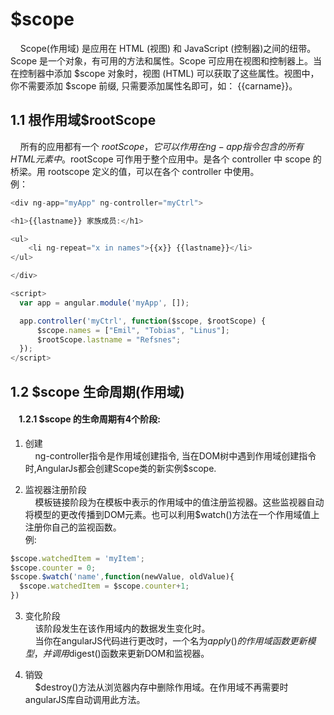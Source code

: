 # $scope

&nbsp;&nbsp;&nbsp;&nbsp;Scope(作用域) 是应用在 HTML (视图) 和 JavaScript (控制器)之间的纽带。Scope 是一个对象，有可用的方法和属性。Scope 可应用在视图和控制器上。当在控制器中添加 $scope 对象时，视图 (HTML) 可以获取了这些属性。视图中，你不需要添加 $scope 前缀, 只需要添加属性名即可，如： {{carname}}。

## 1.1 根作用域$rootScope

&nbsp;&nbsp;&nbsp;&nbsp;所有的应用都有一个 $rootScope，它可以作用在 ng-app 指令包含的所有 HTML 元素中。$rootScope 可作用于整个应用中。是各个 controller 中 scope 的桥梁。用 rootscope 定义的值，可以在各个 controller 中使用。   
例：  
```js
<div ng-app="myApp" ng-controller="myCtrl">

<h1>{{lastname}} 家族成员:</h1>

<ul>
    <li ng-repeat="x in names">{{x}} {{lastname}}</li>
</ul>

</div>

<script>
  var app = angular.module('myApp', []);

  app.controller('myCtrl', function($scope, $rootScope) {
      $scope.names = ["Emil", "Tobias", "Linus"];
      $rootScope.lastname = "Refsnes";
  });
</script>
```

## 1.2 $scope 生命周期(作用域)
#### &nbsp;&nbsp;&nbsp;&nbsp;1.2.1 $scope 的生命周期有4个阶段:
1. 创建   
&nbsp;&nbsp;&nbsp;&nbsp;ng-controller指令是作用域创建指令, 当在DOM树中遇到作用域创建指令时,AngularJs都会创建Scope类的新实例$scope.

2. 监视器注册阶段   
&nbsp;&nbsp;&nbsp;&nbsp;模板链接阶段为在模板中表示的作用域中的值注册监视器。这些监视器自动将模型的更改传播到DOM元素。也可以利用$watch()方法在一个作用域值上注册你自己的监视函数。   
例:   
```js
$scope.watchedItem = 'myItem';
$scope.counter = 0;
$scope.$watch('name',function(newValue, oldValue){
  $scope.watchedItem = $scope.counter+1;
})
```
3. 变化阶段   
&nbsp;&nbsp;&nbsp;&nbsp;该阶段发生在该作用域内的数据发生变化时。   
&nbsp;&nbsp;&nbsp;&nbsp;当你在angularJS代码进行更改时，一个名为$apply()的作用域函数更新模型，并调用$digest()函数来更新DOM和监视器。

4. 销毁   
&nbsp;&nbsp;&nbsp;&nbsp;$destroy()方法从浏览器内存中删除作用域。在作用域不再需要时angularJS库自动调用此方法。

